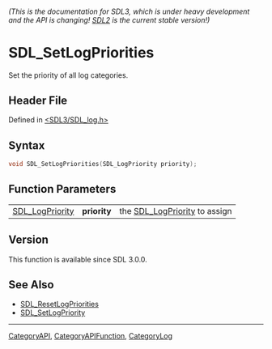 ###### (This is the documentation for SDL3, which is under heavy development and the API is changing! [SDL2](https://wiki.libsdl.org/SDL2/) is the current stable version!)
# SDL_SetLogPriorities

Set the priority of all log categories.

## Header File

Defined in [<SDL3/SDL_log.h>](https://github.com/libsdl-org/SDL/blob/main/include/SDL3/SDL_log.h)

## Syntax

```c
void SDL_SetLogPriorities(SDL_LogPriority priority);
```

## Function Parameters

|                                    |              |                                                  |
| ---------------------------------- | ------------ | ------------------------------------------------ |
| [SDL_LogPriority](SDL_LogPriority) | **priority** | the [SDL_LogPriority](SDL_LogPriority) to assign |

## Version

This function is available since SDL 3.0.0.

## See Also

- [SDL_ResetLogPriorities](SDL_ResetLogPriorities)
- [SDL_SetLogPriority](SDL_SetLogPriority)

----
[CategoryAPI](CategoryAPI), [CategoryAPIFunction](CategoryAPIFunction), [CategoryLog](CategoryLog)

